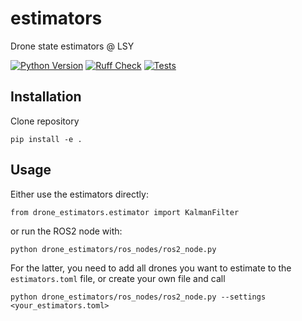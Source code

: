 # estimators
Drone state estimators @ LSY


[![Python Version]][Python Version URL] [![Ruff Check]][Ruff Check URL] [![Tests]][Tests URL]

[Python Version]: https://img.shields.io/badge/python-3.10+-blue.svg
[Python Version URL]: https://www.python.org

[Ruff Check]: https://github.com/utiasDSL/estimators/actions/workflows/ruff.yml/badge.svg?style=flat-square
[Ruff Check URL]: https://github.com/utiasDSL/estimators/actions/workflows/ruff.yml

[Tests]: https://github.com/utiasDSL/estimators/actions/workflows/testing.yml/badge.svg
[Tests URL]: https://github.com/utiasDSL/estimators/actions/workflows/testing.yml

## Installation
Clone repository

`pip install -e .`

## Usage
Either use the estimators directly:

`from drone_estimators.estimator import KalmanFilter`

or run the ROS2 node with:

`python drone_estimators/ros_nodes/ros2_node.py`

For the latter, you need to add all drones you want to estimate to the `estimators.toml` file, or create your own file and call

`python drone_estimators/ros_nodes/ros2_node.py --settings <your_estimators.toml>`